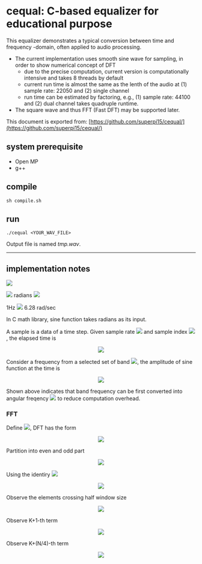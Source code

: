 # cequal: C-based equalizer for educational purpose 

This equalizer demonstrates a typical conversion between time and frequency -domain, often applied to audio processing. 

* The current implementation uses smooth sine wave for sampling, in order to show numerical concept of DFT
  * due to the precise computation, current version is computationally intensive and takes 8 threads by default
  * current run time is almost the same as the lenth of the audio at (1) sample rate: 22050 and (2) single channel
  * run time can be estimated by factoring, e.g., (1) sample rate: 44100 and (2) dual channel takes quadruple runtime. 
* The square wave and thus FFT (Fast DFT) may be supported later.

This document is exported from: [https://github.com/superpi15/cequal/](https://github.com/superpi15/cequal/)

## system prerequisite 

* Open MP
* g++ 

## compile
```shell
sh compile.sh
```

## run 

```shell
./cequal <YOUR_WAV_FILE>
```
Output file is named *tmp.wav*.

--- --- ---

## implementation notes 

![](https://latex.codecogs.com/svg.latex?{e^{i\phi}=\cos{\phi}+i\sin{\phi}})

![](https://latex.codecogs.com/svg.latex?{2\pi}) radians 
![](https://latex.codecogs.com/svg.latex?{=360\degree})

1Hz ![](https://latex.codecogs.com/svg.latex?{\approx}) 6.28 rad/sec

In C math library, sine function takes radians as its input. 


A sample is a data of a time step. 
Given sample rate ![](https://latex.codecogs.com/svg.latex?{\alpha}) 
and sample index ![](https://latex.codecogs.com/svg.latex?{k}), 
the elapsed time is <br/>
<p align="center">
<img src="https://latex.codecogs.com/svg.latex?{\frac{k}{\alpha}}"/>
</p>

Consider a frequency from a selected set of band ![](https://latex.codecogs.com/svg.latex?{f_i\in\\{f_1,f_2,...,f_n\\}}), the amplitude of sine function at the time is <br/>
<p align="center">
<img src="https://latex.codecogs.com/svg.latex?{{\sin}2\pi{f_i}\frac{k}{\alpha}={\sin}\omega_i\frac{k}{\alpha}}"/>
</p>

Shown above indicates that band frequency can be first converted into angular freqency 
![](https://latex.codecogs.com/svg.latex?{\omega})
to reduce computation overhead. 


### FFT 

Define 
![](https://latex.codecogs.com/svg.latex?{W_N=e^{-j(2\pi/N)}}), DFT has the form 

<p align="center">
<img src="https://latex.codecogs.com/svg.latex?{X(k)=\sum^{N-1}_{n=0}x(n)W^{kn}_{N}}"/>
</p>

Partition into even and odd part 

<p align="center">
<img src="https://latex.codecogs.com/svg.latex?{X(k)=\sum^{N-1}_{r=0,n=2r}x(n)W^{kn}_{N}+\sum^{N-1}_{r=0,n=2r+1}x(n)W^{kn}_{N}}"/>
</p>

Using the identiry 
![](https://latex.codecogs.com/svg.latex?{W^2_N=(e^{-j(2\pi/N)})^2=e^{-j(2\pi/(N/2))}=W_{N/2}})

<p align="center">
<img src="https://latex.codecogs.com/svg.latex?{X(k)=\sum^{N/2-1}_{r=0}x(2r)W^{kr}_{N/2}+W^k_{N}\sum^{N/2-1}_{r=0}x(2r+1)W^{kr}_{N/2}}"/>
</p>

Observe the elements crossing half window size

<p align="center">
<img src="https://latex.codecogs.com/svg.latex?{X(k+N/2)=\sum^{N/2-1}_{r=0}x(2r)W^{kr}_{N/2}-W^k_{N}\sum^{N/2-1}_{r=0}x(2r+1)W^{kr}_{N/2}}"/>
</p>

Observe K+1-th term 

<p align="center">
<img src="https://latex.codecogs.com/svg.latex?{X(k+1)=\sum^{N/2-1}_{r=0}x(2r)W^{(k+1)r}_{N/2}+W^{(k+1)}_{N}\sum^{N/2-1}_{r=0}x(2r+1)W^{(k+1)r}_{N/2}}"/>
</p>

Observe K+(N/4)-th term 

<p align="center">
<img src="https://latex.codecogs.com/svg.latex?{X(k+N/4)=\sum^{N/2-1}_{r=0}x(2r)W^{(k+N/4)r}_{N/2}+W^{(k+N/4)}_{N}\sum^{N/2-1}_{r=0}x(2r+1)W^{(k+N/4)r}_{N/2}}"/>
</p>


